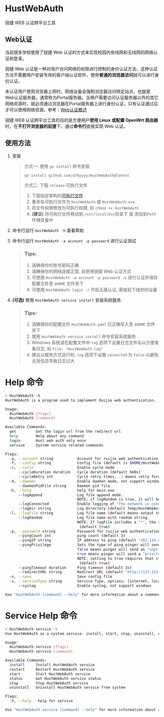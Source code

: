 HustWebAuth
===========

锐捷 WEB 认证跨平台工具

Web认证
----------
当前很多学校使用了锐捷 Web 认证的方式来实现校园内有线网和无线网的网络认证和登录。

锐捷 Web 认证是一种对用户访问网络的权限进行控制的身份认证方法，这种认证方法不需要用户安装专用的客户端认证软件，使用**普通的浏览器访问**就可以进行身份认证。

未认证用户使用浏览器上网时，网络设备会强制浏览器访问特定站点，也就是Web认证服务器，通常称为Portal服务器。当用户需要访问认证服务器以外的其它网络资源时，就必须通过浏览器在Portal服务器上进行身份认证，只有认证通过后才可以使用网络资源。参考：[Web认证概述](https://image.ruijie.com.cn/Upload/Article/fd9117df-4b38-49fb-a6ac-a8b6cb43a130/RAC&RAP%20%E5%AE%9E%E6%96%BD%E4%B8%80%E6%9C%AC%E9%80%9A%EF%BC%88%E5%B0%8F%E7%9D%BF%E5%93%A5%EF%BC%89/RAC&RAP%20%E5%AE%9E%E6%96%BD%E4%B8%80%E6%9C%AC%E9%80%9A%EF%BC%88%E5%B0%8F%E7%9D%BF%E5%93%A5%EF%BC%89/8/1/Web%E8%AE%A4%E8%AF%81%E5%8E%9F%E7%90%86.html)

锐捷 WEB 认证跨平台工具的目的是方便用户**使用 Linux 或配置 OpenWrt 路由器**时，在**不打开浏览器的前提**下，通过**命令行**直接实现 Web 认证。

使用方法
-----------
1. 安装
    > 方式一: 使用 `go install` 命令安装
    > 
    > ```bash
    > go install github.com/a76yyyy/HustWebAuth@latest
    > ```
    > 
    > 方式二: 下载 `release` 可执行文件
    >
    > 1. 下载指定架构的[可执行文件](https://github.com/a76yyyy/HustWebAuth/releases)
    > 2. 重命名可执行文件为 `HustWebAuth` 或 `HustWebAuth.exe`
    > 3. 将文件权限修改为可执行权限, 如 `chmod +x HustWebAuth`
    > 4. **(建议)** 将可执行文件移动到 `/usr/local/bin`目录下 或 添加到`Path`环境变量中


2. 命令行运行 `HustWebAuth -h` 查看帮助
3. 命令行运行 `HustWebAuth -a account -p password` 进行认证测试

    > ### Tips:
    > 
    > 1. 请确保你的账号密码正确
    > 2. 请确保你的网络连接正常, 且使用锐捷 Web 认证方式
    > 3. 可使用 `HustWebAuth -a account -p password -o` 进行认证并保存配置文件至 `$HOME` 文件夹下
    > 4. 可使用 `HustWebAuth login -r` 开启无感认证, 需提前下线你的设备

4. **(可选)** 使用 `HustWebAuth service install` 安装系统服务

    > ### Tips:
    >
    > 1. 请确保你的配置文件 `HustWebAuth.yaml` 已正确写入至 `$HOME` 文件夹下
    > 2. 使用 `HustWebAuth service install` 命令安装系统服务
    > 3. Windows 系统请在配置文件中 `log` 选项下设置日志文件名以方便查看日志, 如 `File: "HustWebAuth.log"`
    > 4. 建议以服务方式运行时, `log` 选项下设置 `connected` 为 `false` 以避免无效信息导致日志过大

Help 命令
==========
```bash
> HustWebAuth -h
HustWebAuth is a program used to implement Ruijie web authentication.

Usage:
  HustWebAuth [flags]
  HustWebAuth [command]

Available Commands:
  get         Get the login url from the redirect url
  help        Help about any command
  login       Hust web auth only once
  service     System service related commands

Flags:
  -a, --account string           Account for ruijie web authentication
  -f, --config string            Config file (default is $HOME/HustWebAuth.yaml)
  -c, --cycle                    Enable cycle mode
      --cycleDuration duration   Cycle duration (default 5m0s)
      --cycleRetry int           Cycle retry times, -1 means retry forever (default 3)
  -d, --daemon                   Enable daemon mode, not support windows
      --daemonPidFile string     Daemon pid file
  -h, --help                     help for main.exe
      --logAppend                Log file append mode.
                                 NOTE: if logRandom is true, it will be ignored (default true)
      --logConnected             Enable logging of "The network is connected" (default true)
      --logDir string            Log Directory (default Temp/HustWebAuth)
  -l, --logFile string           Log file name (default means output to os.stdout)
      --logRandom                Log file name with random string.
                                 NOTE: If logFile includes a "*", the random string replaces the last "*".
                                  (default true)
  -p, --password string          Password for ruijie web authentication
      --pingCount int            ping count (default 3)
      --pingIP string            IP address to ping (default "202.114.0.131")
      --pingPrivilege            Sets the type of ping pinger will send.
                                 false means pinger will send an "unprivileged" UDP ping.
                                 true means pinger will send a "privileged" raw ICMP ping.
                                 NOTE: setting to true requires that it be run with super-user privileges.
                                  (default true)
      --pingTimeout duration     Ping timeout (default 3s)
      --redirectURL string       Redirect URL (default "http://123.123.123.123")
  -o, --save                     Save config file
  -s, --serviceType string       Service Type, options: [internet, local] (default "internet")
      --syslog                   Enable syslog, not support windows

Use "HustWebAuth [command] --help" for more information about a command.
```

Service Help 命令
=================
```bash
> HustWebAuth service -h
Use HustWebAuth as a system service: install, start, stop, uninstall, etc.

Usage:
  HustWebAuth service [flags]
  HustWebAuth service [command]

Available Commands:
  install     Install HustWebAuth service
  restart     Restart HustWebAuth service
  start       Start HustWebAuth service
  status      Get HustWebAuth service status
  stop        Stop HustWebAuth service
  uninstall   Uninstall HustWebAuth service from system

Flags:
  -h, --help   help for service

Use "HustWebAuth service [command] --help" for more information about a command.
```